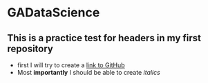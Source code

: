 # GADataScience
## This is a practice test for headers in my first repository 
* first I will try to create a [link to GitHub](https://github.com)
* Most **importantly** I should be able to create *italics*
